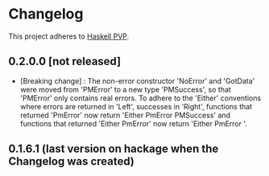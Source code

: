 # Changelog

This project adheres to [Haskell PVP](https://pvp.haskell.org/).


## 0.2.0.0 [not released]

- [Breaking change] :
  The non-error constructor 'NoError' and 'GotData' were moved from 'PMError'
  to a new type 'PMSuccess', so that 'PMError' only contains real errors.
  To adhere to the 'Either' conventions where errors are returned in 'Left',
  successes in 'Right',
  functions that returned 'PmError' now return 'Either PmError PMSuccess' and
  functions that returned 'Either <Type-for-success> PmError' now return
  'Either PmError <Type-for-success>'.

## 0.1.6.1 (last version on hackage when the Changelog was created)
